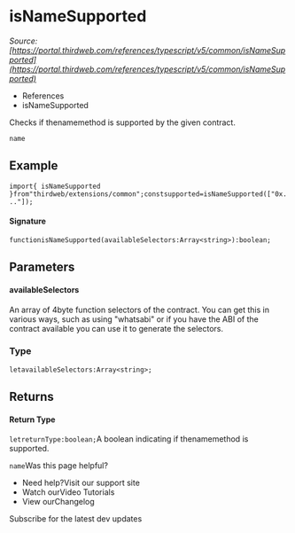 # isNameSupported

*Source: [https://portal.thirdweb.com/references/typescript/v5/common/isNameSupported](https://portal.thirdweb.com/references/typescript/v5/common/isNameSupported)*

* References
* isNameSupported

Checks if thenamemethod is supported by the given contract.

`name`
## Example

`import{ isNameSupported }from"thirdweb/extensions/common";constsupported=isNameSupported(["0x..."]);`
#### Signature

`functionisNameSupported(availableSelectors:Array<string>):boolean;`
## Parameters

#### availableSelectors

An array of 4byte function selectors of the contract. You can get this in various ways, such as using "whatsabi" or if you have the ABI of the contract available you can use it to generate the selectors.

### Type

`letavailableSelectors:Array<string>;`
## Returns

#### Return Type

`letreturnType:boolean;`A boolean indicating if thenamemethod is supported.

`name`Was this page helpful?

* Need help?Visit our support site
* Watch ourVideo Tutorials
* View ourChangelog

Subscribe for the latest dev updates

